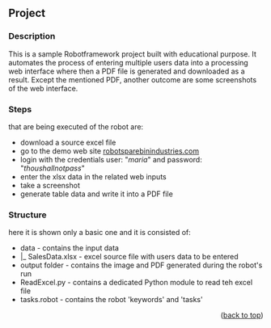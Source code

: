 <div id="top"></div>

## Project

### Description
This is a sample Robotframework project built with educational purpose. It automates the process of entering multiple users data into a processing web interface where then a PDF file is generated and downloaded as a result.
Except the mentioned PDF, another outcome are some screenshots of the web interface.

### Steps
that are being executed of the robot are:
* download a source excel file
* go to the demo web site [robotsparebinindustries.com](https://robotsparebinindustries.com/#/)
* login with the credentials user: "_maria_" and password: "_thoushallnotpass_"
* enter the xlsx data in the related web inputs
* take a screenshot
* generate table data and write it into a PDF file

### Structure

here it is shown only a basic one and it is consisted of:
* data - contains the input data
* |_ SalesData.xlsx - excel source file with users data to be entered
* output folder - contains the image and PDF generated during the robot's run
* ReadExcel.py - contains a dedicated Python module to read teh excel file
* tasks.robot - contains the robot 'keywords' and 'tasks'


<p align="right">(<a href="#top">back to top</a>)</p>